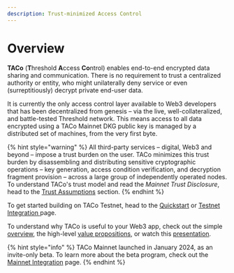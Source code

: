 ```yaml
---
description: Trust-minimized Access Control
---
```


# Overview

**TACo** (**T**hreshold **A**ccess **Co**ntrol) enables end-to-end encrypted data sharing and communication. There is no requirement to trust a centralized authority or entity, who might unilaterally deny service or even (surreptitiously) decrypt private end-user data.&#x20;

It is currently the only access control layer available to Web3 developers that has been decentralized from genesis – via the live, well-collateralized, and battle-tested Threshold network. This means access to all data encrypted using a TACo Mainnet DKG public key is managed by a distributed set of machines, from the very first byte.&#x20;

{% hint style="warning" %}
All third-party services – digital, Web3 and beyond – impose a trust burden on the user. TACo minimizes this trust burden by disassembling and distributing sensitive cryptographic operations – key generation, access condition verification, and decryption fragment provision – across a large group of independently operated nodes. To understand TACo's trust model and read the _Mainnet_ _Trust Disclosure_, head to the [Trust Assumptions](trust-assumptions/) section.&#x20;
{% endhint %}

To get started building on TACo Testnet, head to the [Quickstart](quickstart-testnet.md) or [Testnet Integration ](integration-guides/get-started-with-tac.md)page.

To understand why TACo is useful to your Web3 app, check out the simple [overview](simple-overview.md), the high-level [value propositions](value-propositions.md), or watch this [presentation](https://twitter.com/EthereumDenver/status/1762615434287661387?s=20).&#x20;

{% hint style="info" %}
TACo Mainnet launched in January 2024, as an invite-only beta. To learn more about the beta program, check out the [Mainnet Integration](integration-guides/mainnet-taco-beta-program.md) page.&#x20;
{% endhint %}

